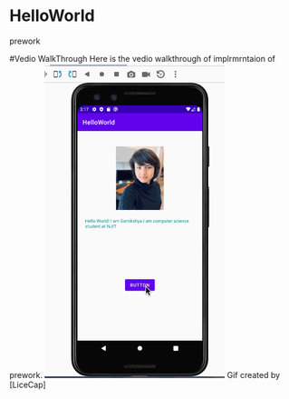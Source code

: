 # HelloWorld
prework


#Vedio WalkThrough
Here is the vedio walkthrough of implrmrntaion of prework.
<img src ='Video_walkthrough_prework.gif' title = 'Video Walkthrough' width = '' alt = 'Video Walkthrough'/>
Gif created by [LiceCap]
